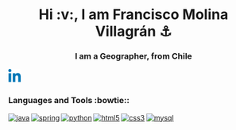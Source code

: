<h1 align="center">Hi :v:, I am Francisco Molina Villagrán ⚓ </h1>
<h3 align="center">I am a Geographer, from Chile </h3>


<a href="https://www.linkedin.com/in/fmolinavgeo/" target="_blank">
  <img align="center" src="https://raw.githubusercontent.com/Dhamary08/Email-Sign/master/linkedin-in.png" alt="Francisco Molina Villagran" height="30" width="25"/>
</a>



<h3 align="left">Languages and Tools :bowtie::</h3>
<div style="display: flex; align-items: center;">
  <a href="#" target="_blank"><img src="https://www.vectorlogo.zone/logos/java/java-icon.svg" alt="java" width="50" height="40" style="margin-right: 3px;" /></a>
  <a href="https://spring.io/" target="_blank"><img src="https://www.vectorlogo.zone/logos/springio/springio-icon.svg" alt="spring" width="40" height="40" style="margin-right: 3px;" /></a>
  <a href="https://www.python.org/" target="_blank"><img src="https://www.vectorlogo.zone/logos/python/python-icon.svg" alt="python" width="40" height="40" style="margin-right: 3px;" />
  </a><a href="https://www.w3schools.com/html/" target="_blank"><img src="https://www.vectorlogo.zone/logos/w3_html5/w3_html5-icon.svg" alt="html5" width="40" height="40" style="margin-right: 3px;" />
  </a><a href="https://www.w3schools.com/css/" target="_blank"><img src="https://cdn1.iconfinder.com/data/icons/logotypes/32/badge-css-3-128.png" alt="css3" width="40" height="40" style="margin-right: 3px;" />
  </a><a href="https://www.mysql.com/" target="_blank"><img src="https://www.vectorlogo.zone/logos/mysql/mysql-icon.svg" alt="mysql" width="55" height="40" style="margin-right: 3px;" />
  </a>
</div>

</p>

